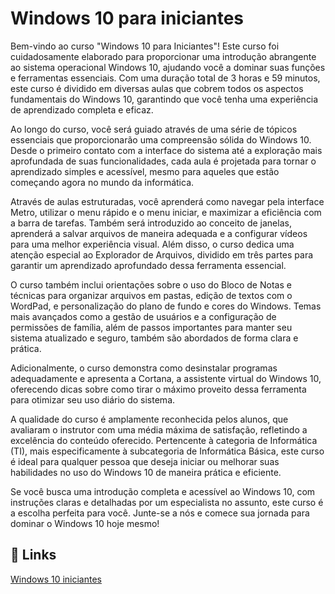 
# Windows 10 para iniciantes

Bem-vindo ao curso "Windows 10 para Iniciantes"! Este curso foi cuidadosamente elaborado para proporcionar uma introdução abrangente ao sistema operacional Windows 10, ajudando você a dominar suas funções e ferramentas essenciais. Com uma duração total de 3 horas e 59 minutos, este curso é dividido em diversas aulas que cobrem todos os aspectos fundamentais do Windows 10, garantindo que você tenha uma experiência de aprendizado completa e eficaz.

Ao longo do curso, você será guiado através de uma série de tópicos essenciais que proporcionarão uma compreensão sólida do Windows 10. Desde o primeiro contato com a interface do sistema até a exploração mais aprofundada de suas funcionalidades, cada aula é projetada para tornar o aprendizado simples e acessível, mesmo para aqueles que estão começando agora no mundo da informática.

Através de aulas estruturadas, você aprenderá como navegar pela interface Metro, utilizar o menu rápido e o menu iniciar, e maximizar a eficiência com a barra de tarefas. Também será introduzido ao conceito de janelas, aprenderá a salvar arquivos de maneira adequada e a configurar vídeos para uma melhor experiência visual. Além disso, o curso dedica uma atenção especial ao Explorador de Arquivos, dividido em três partes para garantir um aprendizado aprofundado dessa ferramenta essencial.

O curso também inclui orientações sobre o uso do Bloco de Notas e técnicas para organizar arquivos em pastas, edição de textos com o WordPad, e personalização do plano de fundo e cores do Windows. Temas mais avançados como a gestão de usuários e a configuração de permissões de família, além de passos importantes para manter seu sistema atualizado e seguro, também são abordados de forma clara e prática.

Adicionalmente, o curso demonstra como desinstalar programas adequadamente e apresenta a Cortana, a assistente virtual do Windows 10, oferecendo dicas sobre como tirar o máximo proveito dessa ferramenta para otimizar seu uso diário do sistema.

A qualidade do curso é amplamente reconhecida pelos alunos, que avaliaram o instrutor com uma média máxima de satisfação, refletindo a excelência do conteúdo oferecido. Pertencente à categoria de Informática (TI), mais especificamente à subcategoria de Informática Básica, este curso é ideal para qualquer pessoa que deseja iniciar ou melhorar suas habilidades no uso do Windows 10 de maneira prática e eficiente.

Se você busca uma introdução completa e acessível ao Windows 10, com instruções claras e detalhadas por um especialista no assunto, este curso é a escolha perfeita para você. Junte-se a nós e comece sua jornada para dominar o Windows 10 hoje mesmo!

## 🔗 Links
[Windows 10 iniciantes](https://cursa.app/pt/curso-gratuito/windows-10-para-iniciantes-ccfb)